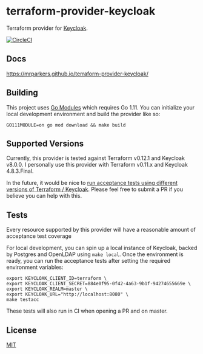 # terraform-provider-keycloak
Terraform provider for [Keycloak](https://www.keycloak.org/).

[![CircleCI](https://circleci.com/gh/mrparkers/terraform-provider-keycloak.svg?style=svg)](https://circleci.com/gh/mrparkers/terraform-provider-keycloak)

## Docs

https://mrparkers.github.io/terraform-provider-keycloak/

## Building

This project uses [Go Modules](https://github.com/golang/go/wiki/Modules) which requires Go 1.11.
You can initialize your local development environment and build the provider like so:

```
GO111MODULE=on go mod download && make build
```

## Supported Versions

Currently, this provider is tested against Terraform v0.12.1 and Keycloak v8.0.0. I personally use this provider with Terraform v0.11.x and Keycloak 4.8.3.Final.

In the future, it would be nice to [run acceptance tests using different versions of Terraform / Keycloak](https://github.com/mrparkers/terraform-provider-keycloak/issues/111). Please feel free to submit a PR if you believe you can help with this.

## Tests

Every resource supported by this provider will have a reasonable amount of acceptance test coverage

For local development, you can spin up a local instance of Keycloak, backed by Postgres and OpenLDAP using `make local`.
Once the environment is ready, you can run the acceptance tests after setting the required environment variables:

```
export KEYCLOAK_CLIENT_ID=terraform \
export KEYCLOAK_CLIENT_SECRET=884e0f95-0f42-4a63-9b1f-94274655669e \
export KEYCLOAK_REALM=master \
export KEYCLOAK_URL="http://localhost:8080" \
make testacc
```

These tests will also run in CI when opening a PR and on master.

## License

[MIT](https://github.com/mrparkers/terraform-provider-keycloak/blob/master/LICENSE)
